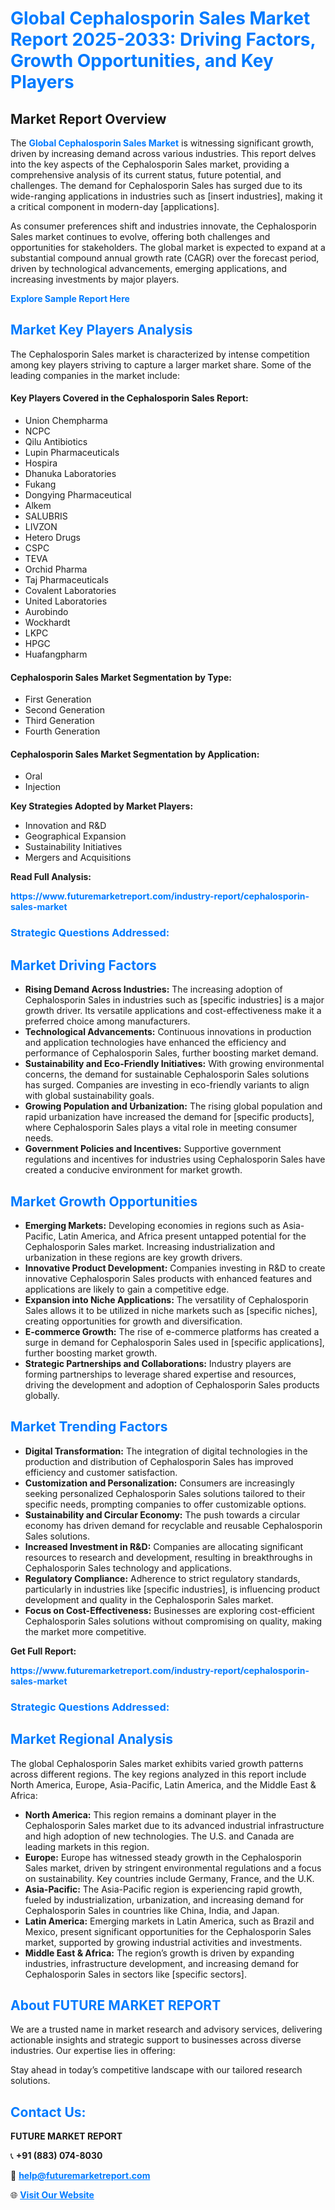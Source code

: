 <h1 style="color: #007BFF;">Global Cephalosporin Sales Market Report 2025-2033: Driving Factors, Growth Opportunities, and Key Players</h1>

<section id="overview">
<h2>Market Report Overview</h2>
<p>The <a href="https://www.futuremarketreport.com/industry-report/cephalosporin-sales-market" style="color: #007BFF; text-decoration: none;"><strong>Global Cephalosporin Sales Market</strong></a> is witnessing significant growth, driven by increasing demand across various industries. This report delves into the key aspects of the Cephalosporin Sales market, providing a comprehensive analysis of its current status, future potential, and challenges. The demand for Cephalosporin Sales has surged due to its wide-ranging applications in industries such as [insert industries], making it a critical component in modern-day [applications].</p>
<p>As consumer preferences shift and industries innovate, the Cephalosporin Sales market continues to evolve, offering both challenges and opportunities for stakeholders. The global market is expected to expand at a substantial compound annual growth rate (CAGR) over the forecast period, driven by technological advancements, emerging applications, and increasing investments by major players.</p>
</section>

<section id="overview">
<p><a href="https://www.futuremarketreport.com/request-sample/reportId=103593" style="color: #007BFF; text-decoration: none;"><strong>Explore Sample Report Here</strong></a></p>
</section>

<section id="key-players">
<h2 style="color: #007BFF;">Market Key Players Analysis</h2>
<p>The Cephalosporin Sales market is characterized by intense competition among key players striving to capture a larger market share. Some of the leading companies in the market include:</p>
<h4>Key Players Covered in the Cephalosporin Sales Report:</h4>
<ul><li>Union Chempharma</li><li>NCPC</li><li>Qilu Antibiotics</li><li>Lupin Pharmaceuticals</li><li>Hospira</li><li>Dhanuka Laboratories</li><li>Fukang</li><li>Dongying Pharmaceutical</li><li>Alkem</li><li>SALUBRIS</li><li>LIVZON</li><li>Hetero Drugs</li><li>CSPC</li><li>TEVA</li><li>Orchid Pharma</li><li>Taj Pharmaceuticals</li><li>Covalent Laboratories</li><li>United Laboratories</li><li>Aurobindo</li><li>Wockhardt</li><li>LKPC</li><li>HPGC</li><li>Huafangpharm</li></ul>
<h4>Cephalosporin Sales Market Segmentation by Type:</h4>
<ul><li>First Generation</li><li>Second Generation</li><li>Third Generation</li><li>Fourth Generation</li></ul>

<h4>Cephalosporin Sales Market Segmentation by Application:</h4>
<ul><li>Oral</li><li>Injection</li></ul>
<p><strong>Key Strategies Adopted by Market Players:</strong></p>
<ul>
<li>Innovation and R&D</li>
<li>Geographical Expansion</li>
<li>Sustainability Initiatives</li>
<li>Mergers and Acquisitions</li>
</ul>
</section>

<section>
<p><strong>Read Full Analysis: </strong></p><a href="https://www.futuremarketreport.com/industry-report/cephalosporin-sales-market" style="color: #007BFF; text-decoration: none;"><strong>https://www.futuremarketreport.com/industry-report/cephalosporin-sales-market</strong></a>
<h3 style="color: #007BFF;">Strategic Questions Addressed:</h3>
</section>

<section id="driving-factors">
<h2 style="color: #007BFF;">Market Driving Factors</h2>
<ul>
<li><strong>Rising Demand Across Industries:</strong> The increasing adoption of Cephalosporin Sales in industries such as [specific industries] is a major growth driver. Its versatile applications and cost-effectiveness make it a preferred choice among manufacturers.</li>
<li><strong>Technological Advancements:</strong> Continuous innovations in production and application technologies have enhanced the efficiency and performance of Cephalosporin Sales, further boosting market demand.</li>
<li><strong>Sustainability and Eco-Friendly Initiatives:</strong> With growing environmental concerns, the demand for sustainable Cephalosporin Sales solutions has surged. Companies are investing in eco-friendly variants to align with global sustainability goals.</li>
<li><strong>Growing Population and Urbanization:</strong> The rising global population and rapid urbanization have increased the demand for [specific products], where Cephalosporin Sales plays a vital role in meeting consumer needs.</li>
<li><strong>Government Policies and Incentives:</strong> Supportive government regulations and incentives for industries using Cephalosporin Sales have created a conducive environment for market growth.</li>
</ul>
</section>

<section id="growth-opportunities">
<h2 style="color: #007BFF;">Market Growth Opportunities</h2>
<ul>
<li><strong>Emerging Markets:</strong> Developing economies in regions such as Asia-Pacific, Latin America, and Africa present untapped potential for the Cephalosporin Sales market. Increasing industrialization and urbanization in these regions are key growth drivers.</li>
<li><strong>Innovative Product Development:</strong> Companies investing in R&D to create innovative Cephalosporin Sales products with enhanced features and applications are likely to gain a competitive edge.</li>
<li><strong>Expansion into Niche Applications:</strong> The versatility of Cephalosporin Sales allows it to be utilized in niche markets such as [specific niches], creating opportunities for growth and diversification.</li>
<li><strong>E-commerce Growth:</strong> The rise of e-commerce platforms has created a surge in demand for Cephalosporin Sales used in [specific applications], further boosting market growth.</li>
<li><strong>Strategic Partnerships and Collaborations:</strong> Industry players are forming partnerships to leverage shared expertise and resources, driving the development and adoption of Cephalosporin Sales products globally.</li>
</ul>
</section>

<section id="trending-factors">
<h2 style="color: #007BFF;">Market Trending Factors</h2>
<ul>
<li><strong>Digital Transformation:</strong> The integration of digital technologies in the production and distribution of Cephalosporin Sales has improved efficiency and customer satisfaction.</li>
<li><strong>Customization and Personalization:</strong> Consumers are increasingly seeking personalized Cephalosporin Sales solutions tailored to their specific needs, prompting companies to offer customizable options.</li>
<li><strong>Sustainability and Circular Economy:</strong> The push towards a circular economy has driven demand for recyclable and reusable Cephalosporin Sales solutions.</li>
<li><strong>Increased Investment in R&D:</strong> Companies are allocating significant resources to research and development, resulting in breakthroughs in Cephalosporin Sales technology and applications.</li>
<li><strong>Regulatory Compliance:</strong> Adherence to strict regulatory standards, particularly in industries like [specific industries], is influencing product development and quality in the Cephalosporin Sales market.</li>
<li><strong>Focus on Cost-Effectiveness:</strong> Businesses are exploring cost-efficient Cephalosporin Sales solutions without compromising on quality, making the market more competitive.</li>
</ul>
</section>

<section>
<p><strong>Get Full Report: </strong></p><a href="https://www.futuremarketreport.com/industry-report/cephalosporin-sales-market" style="color: #007BFF; text-decoration: none;"><strong>https://www.futuremarketreport.com/industry-report/cephalosporin-sales-market</strong></a>
<h3 style="color: #007BFF;">Strategic Questions Addressed:</h3>
</section>


<section id="regional-analysis">
<h2 style="color: #007BFF;">Market Regional Analysis</h2>
<p>The global Cephalosporin Sales market exhibits varied growth patterns across different regions. The key regions analyzed in this report include North America, Europe, Asia-Pacific, Latin America, and the Middle East & Africa:</p>
<ul>
<li><strong>North America:</strong> This region remains a dominant player in the Cephalosporin Sales market due to its advanced industrial infrastructure and high adoption of new technologies. The U.S. and Canada are leading markets in this region.</li>
<li><strong>Europe:</strong> Europe has witnessed steady growth in the Cephalosporin Sales market, driven by stringent environmental regulations and a focus on sustainability. Key countries include Germany, France, and the U.K.</li>
<li><strong>Asia-Pacific:</strong> The Asia-Pacific region is experiencing rapid growth, fueled by industrialization, urbanization, and increasing demand for Cephalosporin Sales in countries like China, India, and Japan.</li>
<li><strong>Latin America:</strong> Emerging markets in Latin America, such as Brazil and Mexico, present significant opportunities for the Cephalosporin Sales market, supported by growing industrial activities and investments.</li>
<li><strong>Middle East & Africa:</strong> The region’s growth is driven by expanding industries, infrastructure development, and increasing demand for Cephalosporin Sales in sectors like [specific sectors].</li>
</ul>
</section>

<footer>
<h2 style="color: #007BFF;">About FUTURE MARKET REPORT</h2>
<p>We are a trusted name in market research and advisory services, delivering actionable insights and strategic support to businesses across diverse industries. Our expertise lies in offering:</p>

<p>Stay ahead in today’s competitive landscape with our tailored research solutions.</p>

<h2 style="color: #007BFF;">Contact Us:</h2>
<p><strong>FUTURE MARKET REPORT</strong></p>
<p>📞 <strong>+91 (883) 074-8030</strong></p>
<p>📧 <strong><a href="mailto:help@futuremarketreport.com" style="color: #007BFF;">help@futuremarketreport.com</a></strong></p>
<p>🌐 <strong><a href="https://www.futuremarketreport.com/" style="color: #007BFF;">Visit Our Website</a></strong></p>
</footer>